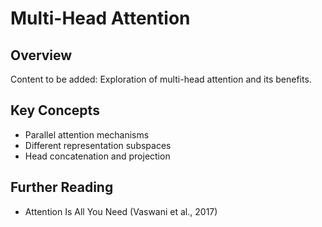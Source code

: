 # Multi-Head Attention

## Overview
Content to be added: Exploration of multi-head attention and its benefits.

## Key Concepts
- Parallel attention mechanisms
- Different representation subspaces
- Head concatenation and projection

## Further Reading
- Attention Is All You Need (Vaswani et al., 2017)
